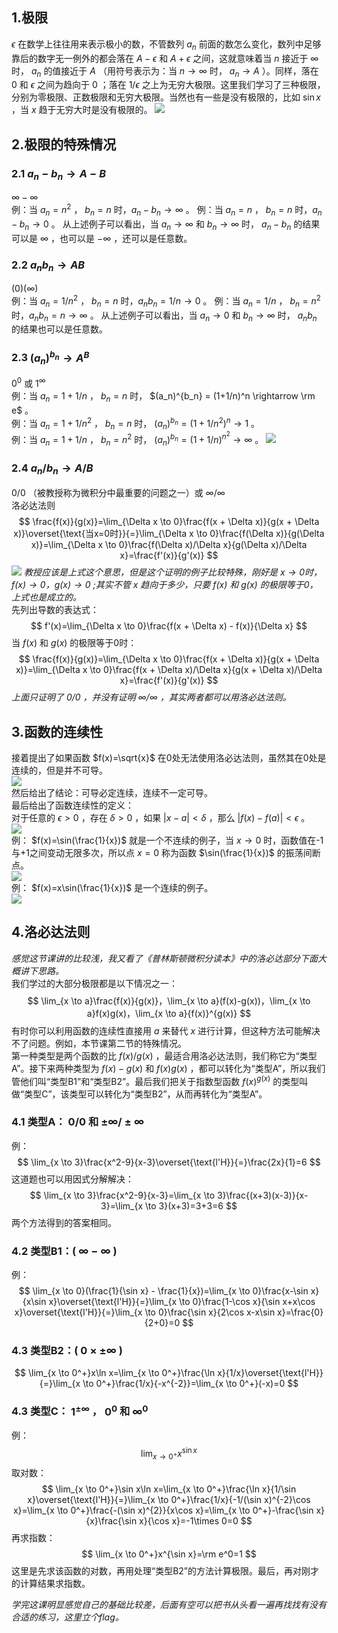 ## 1.极限
$\epsilon$ 在数学上往往用来表示极小的数，不管数列 $a_n$ 前面的数怎么变化，数列中足够靠后的数字无一例外的都会落在 $A-\epsilon$ 和 $A+\epsilon$ 之间，这就意味着当 $n$ 接近于 $\infty$ 时， $a_n$ 的值接近于 $A$ （用符号表示为：当 $n \rightarrow \infty$ 时， $a_n \rightarrow A$ ）。同样，落在 $0$ 和 $\epsilon$ 之间为趋向于 $0$ ；落在 $1/\epsilon$ 之上为无穷大极限。这里我们学习了三种极限，分别为零极限、正数极限和无穷大极限。当然也有一些是没有极限的，比如 $\sin x$ ，当 $x$ 趋于无穷大时是没有极限的。
![](attachments/1极限.jpg)
  
## 2.极限的特殊情况  
### 2.1 $a_n-b_n \rightarrow A-B$
$\infty - \infty$  
例：当 $a_n=n^2$ ， $b_n=n$ 时，$a_n-b_n \rightarrow \infty$ 。
例：当 $a_n=n$ ， $b_n=n$ 时，$a_n-b_n \rightarrow 0$ 。
从上述例子可以看出，当 $a_n \rightarrow \infty$ 和 $b_n \rightarrow \infty$ 时， $a_n-b_n$ 的结果可以是 $\infty$ ，也可以是 $-\infty$ ，还可以是任意数。
  
### 2.2 $a_nb_n \rightarrow AB$
$(0)(\infty)$  
例：当 $a_n=1/n^2$ ， $b_n=n$ 时，$a_nb_n = 1/n\rightarrow 0$ 。
例：当 $a_n=1/n$ ， $b_n=n^2$ 时，$a_nb_n = n\rightarrow \infty$ 。
从上述例子可以看出，当 $a_n \rightarrow 0$ 和 $b_n \rightarrow \infty$ 时， $a_nb_n$ 的结果也可以是任意数。
  
### 2.3 $(a_n)^{b_n} \rightarrow A^B$
$0^0$ 或 $1^\infty$  
例：当 $a_n=1+1/n$ ， $b_n = n$ 时， $(a_n)^{b_n} = (1+1/n)^n \rightarrow \rm e$ 。  
例：当 $a_n=1+1/n^2$ ， $b_n = n$ 时， $(a_n)^{b_n} = (1+1/n^2)^n \rightarrow 1$ 。  
例：当 $a_n=1+1/n$ ， $b_n = n^2$ 时， $(a_n)^{b_n} = (1+1/n)^{n^2} \rightarrow \infty$ 。
![](attachments/2极限的特殊情况（2）.jpg)
  
### 2.4 $a_n/b_n \rightarrow A/B$
$0/0$ （被教授称为微积分中最重要的问题之一）或 $\infty / \infty$  
洛必达法则  
$$
\frac{f(x)}{g(x)}=\lim_{\Delta x \to 0}\frac{f(x + \Delta x)}{g(x + \Delta x)}\overset{\text{当x=0时}}{=}\lim_{\Delta x \to 0}\frac{f(\Delta x)}{g(\Delta x)}=\lim_{\Delta x \to 0}\frac{f(\Delta x)/\Delta x}{g(\Delta x)/\Delta x}=\frac{f'(x)}{g'(x)}
$$
![](attachments/2极限的特殊情况（3）洛必达法则.jpg)
*教授应该是上式这个意思，但是这个证明的例子比较特殊，刚好是 $x\rightarrow 0时，f(x)\rightarrow 0，g(x)\rightarrow 0$ ;其实不管 $x$ 趋向于多少，只要 $f(x)$ 和 $g(x)$ 的极限等于0，上式也是成立的。*  
先列出导数的表达式：
$$
f'(x)=\lim_{\Delta x \to 0}\frac{f(x + \Delta x) - f(x)}{\Delta x}
$$
当 $f(x)$ 和 $g(x)$ 的极限等于0时：
$$
\frac{f(x)}{g(x)}=\lim_{\Delta x \to 0}\frac{f(x + \Delta x)}{g(x + \Delta x)}=\lim_{\Delta x \to 0}\frac{f(x + \Delta x)/\Delta x}{g(x + \Delta x)/\Delta x}=\frac{f'(x)}{g'(x)}
$$
*上面只证明了 $0/0$ ，并没有证明 $\infty / \infty$ ，其实两者都可以用洛必达法则。*
  
## 3.函数的连续性
接着提出了如果函数 $f(x)=\sqrt{x}$ 在0处无法使用洛必达法则，虽然其在0处是连续的，但是并不可导。  
![](attachments/3连续%20(4).jpg)  
然后给出了结论：可导必定连续，连续不一定可导。  
最后给出了函数连续性的定义：  
对于任意的 $\epsilon > 0$ ，存在 $\delta > 0$ ，如果 $|x-a| < \delta$ ，那么 $|f(x)-f(a)| < \epsilon$ 。  
![](attachments/3连续%20(5).jpg)  
例： $f(x)=\sin(\frac{1}{x})$ 就是一个不连续的例子，当 $x\rightarrow 0$ 时，函数值在-1与+1之间变动无限多次，所以点 $x=0$ 称为函数 $\sin(\frac{1}{x})$ 的振荡间断点。  
![](attachments/3连续%20(6)公式图.png)  
例： $f(x)=x\sin(\frac{1}{x})$ 是一个连续的例子。  
![](attachments/3连续%20(7)公式图.png)
  
## 4.洛必达法则
*感觉这节课讲的比较浅，我又看了《普林斯顿微积分读本》中的洛必达部分下面大概讲下思路。*  
我们学过的大部分极限都是以下情况之一：  
$$
\lim_{x \to a}\frac{f(x)}{g(x)}，\lim_{x \to a}(f(x)-g(x))，\lim_{x \to a}f(x)g(x)，\lim_{x \to a}{f(x)}^{g(x)}
$$
有时你可以利用函数的连续性直接用 $a$ 来替代 $x$ 进行计算，但这种方法可能解决不了问题。例如，本节课第二节的特殊情况。  
第一种类型是两个函数的比 $f(x)/g(x)$ ，最适合用洛必达法则，我们称它为“类型A”。接下来两种类型为 $f(x)-g(x)$ 和 $f(x)g(x)$ ，都可以转化为“类型A”，所以我们管他们叫“类型B1”和“类型B2”。最后我们把关于指数型函数 ${f(x)}^{g(x)}$ 的类型叫做“类型C”，该类型可以转化为“类型B2”，从而再转化为“类型A”。  
  
### 4.1 类型A： $0/0$ 和 $\pm\infty / \pm\infty$
例：  
$$
\lim_{x \to 3}\frac{x^2-9}{x-3}\overset{\text{l'H}}{=}\frac{2x}{1}=6
$$
这道题也可以用因式分解解决：
$$
\lim_{x \to 3}\frac{x^2-9}{x-3}=\lim_{x \to 3}\frac{(x+3)(x-3)}{x-3}=\lim_{x \to 3}(x+3)=3+3=6
$$
两个方法得到的答案相同。
  
### 4.2 类型B1：( $\infty - \infty$ )
例：  
$$
\lim_{x \to 0}(\frac{1}{\sin x} - \frac{1}{x})=\lim_{x \to 0}\frac{x-\sin x}{x\sin x}\overset{\text{l'H}}{=}\lim_{x \to 0}\frac{1-\cos x}{\sin x+x\cos x}\overset{\text{l'H}}{=}\lim_{x \to 0}\frac{\sin x}{2\cos x-x\sin x}=\frac{0}{2+0}=0
$$
  
### 4.3 类型B2：( $0\times\pm\infty$ )
$$
\lim_{x \to 0^+}x\ln x=\lim_{x \to 0^+}\frac{\ln x}{1/x}\overset{\text{l'H}}{=}\lim_{x \to 0^+}\frac{1/x}{-x^{-2}}=\lim_{x \to 0^+}(-x)=0
$$
  
### 4.3 类型C： $1^{\pm \infty}$ ， $0^0$ 和 $\infty ^ 0$
例：
$$
\lim_{x \to 0^+}x^{\sin x}
$$
取对数：
$$
\lim_{x \to 0^+}\sin x\ln x=\lim_{x \to 0^+}\frac{\ln x}{1/\sin x}\overset{\text{l'H}}{=}\lim_{x \to 0^+}\frac{1/x}{-1/(\sin x)^{-2}\cos x}=\lim_{x \to 0^+}\frac{-(\sin x)^{2}}{x\cos x}=\lim_{x \to 0^+}-\frac{\sin x}{x}\frac{\sin x}{\cos x}=-1\times 0=0
$$
再求指数：
$$
\lim_{x \to 0^+}x^{\sin x}=\rm e^0=1
$$
这里是先求该函数的对数，再用处理“类型B2”的方法计算极限。最后，再对刚才的计算结果求指数。

*学完这课明显感觉自己的基础比较差，后面有空可以把书从头看一遍再找找有没有合适的练习，这里立个flag。*
